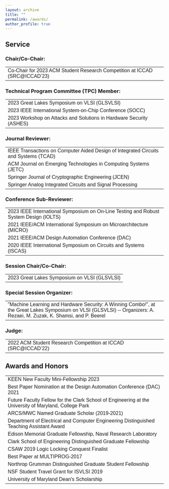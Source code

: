 ```yaml
---
layout: archive
title: ""
permalink: /awards/
author_profile: true
---
```


<head>
<style>
table {
  font-family: arial, sans-serif;
  border-collapse: collapse;
  width: 100%;
}

td, th {
  border: 1px solid #dddddd;
  text-align: left;
  padding: 8px;
}

tr:nth-child(even) {
  background-color: #dddddd;
}
</style>
</head>
<body>
 
<h2>Service</h2>

<h3>Chair/Co-Chair:</h3>

<table>
  <tr>
    <td>Co-Chair for 2023 ACM Student Research Competition at ICCAD (SRC@ICCAD’23) </td>
  </tr>
</table>

<h3>Technical Program Committee (TPC) Member:</h3>

<table>
  <tr>
    <td>2023 Great Lakes Symposium on VLSI (GLSVLSI) </td>
  </tr>
  <tr>
    <td>2023 IEEE International System-on-Chip Conference (SOCC) </td>
  </tr>
  <tr>
    <td>2023 Workshop on Attacks and Solutions in Hardware Security (ASHES) </td>
  </tr>
</table>
  
  
<h3>Journal Reviewer:</h3>
  
<table>
  <tr>
    <td>IEEE Transactions on Computer Aided Design of Integrated Circuits and Systems (TCAD)</td>
  </tr>
  <tr>
    <td>ACM Journal on Emerging Technologies in Computing Systems (JETC)</td>
  </tr>
  <tr>  
    <td> Springer Journal of Cryptographic Engineering (JCEN)</td>
  </tr>  
  <tr>
    <td>Springer Analog Integrated Circuits and Signal Processing</td>
  </tr>
</table>

  
<h3>Conference Sub-Reviewer:</h3>

<table>
  <tr>
    <td> 2023 IEEE International Symposium on On-Line Testing and Robust System Design (IOLTS)</td>
  </tr>
  <tr>
    <td>2021 IEEE/ACM International Symposium on Microarchitecture (MICRO)</td>
  </tr>
  <tr>
    <td>2021 IEEE/ACM Design Automation Conference (DAC)</td>
  </tr>
  <tr>
    <td>2020 IEEE International Symposium on Circuits and Systems (ISCAS)</td>
  </tr>
</table>
  
<h3>Session Chair/Co-Chair:</h3>

<table>
  <tr>
    <td>2023 Great Lakes Symposium on VLSI (GLSVLSI) </td>
  </tr>
</table>

<h3>Special Session Organizer:</h3>

<table>
  <tr>
    <td>"Machine Learning and Hardware Security: A Winning Combo!", at the Great Lakes Symposium on VLSI (GLSVLSI) -- Organizers: A. Rezaei, M. Zuzak, K. Shamsi, and P. Beerel</td>
  </tr>
</table>

<h3>Judge:</h3>

<table>
  <tr>
    <td>2022 ACM Student Research Competition at ICCAD (SRC@ICCAD’22) </td>
  </tr>
</table>

<h2>Awards and Honors</h2>

<table>
  <tr>
    <td>KEEN New Faculty Mini-Fellowship 2023</td>
  </tr>
  <tr>
    <td>Best Paper Nomination at the Design Automation Conference (DAC) 2021</td>
  </tr>
  <tr>
    <td>Future Faculty Fellow for the Clark School of Engineering at the University of Maryland, College Park</td>
  </tr>
  <tr>
    <td>ARCS/MWC Named Graduate Scholar (2019-2021)</td>
  </tr>
  <tr>
    <td>Department of Electrical and Computer Engineering Distinguished Teaching Assistant Award</td>
  </tr>
  <tr>
    <td>Edison Memorial Graduate Fellowship, Naval Research Laboratory</td>
  </tr>
  <tr>
    <td>Clark School of Engineering Distinguished Graduate Fellowship</td>
  </tr>
  <tr>
    <td>CSAW 2019 Logic Locking Conquest Finalist</td>
  </tr>
  <tr>
    <td>Best Paper at MULTIPROG-2017</td>
  </tr>
  <tr>
    <td>Northrop Grumman Distinguished Graduate Student Fellowship</td>
  </tr>
  <tr>
    <td> NSF Student Travel Grant for ISVLSI 2019</td>
  </tr>  
  <tr>
    <td>University of Maryland Dean's Scholarship</td>
  </tr>
</table>

</body>
